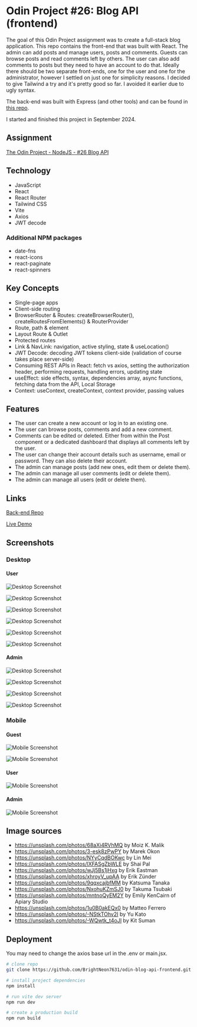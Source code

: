# Odin Project #26: Blog API (frontend)

The goal of this Odin Project assignment was to create a full-stack blog application. This repo contains the front-end that was built with React. The admin can add posts and manage users, posts and comments. Guests can browse posts and read comments left by others. The user can also add comments to posts but they need to have an account to do that. Ideally there should be two separate front-ends, one for the user and one for the administrator, however I settled on just one for simplicity reasons. I decided to give Tailwind a try and it's pretty good so far. I avoided it earlier due to ugly syntax. 

The back-end was built with Express (and other tools) and can be found in [this repo](https://github.com/brightneon7631/odin-blog-api-backend).

I started and finished this project in September 2024.

## Assignment

[The Odin Project - NodeJS - #26 Blog API](https://www.theodinproject.com/lessons/node-path-nodejs-blog-api)

## Technology

- JavaScript
- React
- React Router
- Tailwind CSS
- Vite
- Axios
- JWT decode

### Additional NPM packages
- date-fns
- react-icons
- react-paginate
- react-spinners

## Key Concepts

- Single-page apps
- Client-side routing
- BrowserRouter & Routes: createBrowserRouter(), createRoutesFromElements() & RouterProvider
- Route, path & element
- Layout Route & Outlet
- Protected routes
- Link & NavLink: navigation, active styling, state & useLocation()
- JWT Decode: decoding JWT tokens client-side (validation of course takes place server-side)
- Consuming REST APIs in React: fetch vs axios, setting the authorization header, performing requests, handling errors, updating state
- useEffect: side effects, syntax, dependencies array, async functions, fetching data from the API, Local Storage
- Context: useContext, createContext, context provider, passing values

## Features

- The user can create a new account or log in to an existing one.
- The user can browse posts, comments and add a new comment. 
- Comments can be edited or deleted. Either from within the Post component or a dedicated dashboard that displays all comments left by the user.
- The user can change their account details such as username, email or password. They can also delete their account.
- The admin can manage posts (add new ones, edit them or delete them).
- The admin can manage all user comments (edit or delete them).
- The admin can manage all users (edit or delete them).


## Links

[Back-end Repo](https://github.com/brightneon7631/odin-blog-api-backend)

[Live Demo](https://bn7631-odin-travel-blog-api.pages.dev)

## Screenshots

### Desktop

#### User

![Desktop Screenshot](screenshots/desktop1.gif)

![Desktop Screenshot](screenshots/desktop2.png)

![Desktop Screenshot](screenshots/desktop3.png)

![Desktop Screenshot](screenshots/desktop4.png)

![Desktop Screenshot](screenshots/desktop5.png)

![Desktop Screenshot](screenshots/desktop6.png)

#### Admin

![Desktop Screenshot](screenshots/desktop7.png)

![Desktop Screenshot](screenshots/desktop8.png)

![Desktop Screenshot](screenshots/desktop9.gif)

![Desktop Screenshot](screenshots/desktop10.gif)

### Mobile

#### Guest

![Mobile Screenshot](screenshots/mobile1.gif)

![Mobile Screenshot](screenshots/mobile2.gif)

#### User

![Mobile Screenshot](screenshots/mobile3.png)

#### Admin

![Mobile Screenshot](screenshots/mobile4.png)

## Image sources

- https://unsplash.com/photos/68aXi4RVhMQ by Moiz K. Malik
- https://unsplash.com/photos/3-esk8zPwPY by Marek Okon
- https://unsplash.com/photos/NYyCqdBOKwc by Lin Mei
- https://unsplash.com/photos/IXFASgZbWLE by Shai Pal
- https://unsplash.com/photos/wJj5Bs1jHxg by Erik Eastman
- https://unsplash.com/photos/xhroyV_upAA by Erik Zünder
- https://unsplash.com/photos/9qqxcajbfMM by Katsuma Tanaka
- https://unsplash.com/photos/NxohuKZmSJ0 by Takuma Tsubaki
- https://unsplash.com/photos/mntnoQyEM2Y by Emily KenCairn of Apiary Studio
- https://unsplash.com/photos/1u0B0akEQx0 by Matteo Ferrero
- https://unsplash.com/photos/-NStkTOhv2I by Yu Kato
- https://unsplash.com/photos/-WQwtk_t4oJI by Kit Suman

## Deployment

You may need to change the axios base url in the .env or main.jsx.

```bash
# clone repo
git clone https://github.com/BrightNeon7631/odin-blog-api-frontend.git

# install project dependencies
npm install

# run vite dev server
npm run dev

# create a production build
npm run build
```
